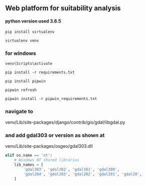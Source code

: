 ## Web platform for suitability analysis
#### python version used 3.8.5


```
pip install virtualenv
```
```
virtualenv venv
```
### for windows
```
venv\Scripts\activate
```
```
pip install -r requirements.txt
```
```
pip install pipwin
```
```
pipwin refresh
```
```
pipwin install -r pipwin_requirements.txt
```
### navigate to 
venv/Lib/site-packages/django/contrib/gis/gdal/libgdal.py

### and add gdal303 or version as shown at 
venv/Lib/site-packages/osgeo/gdal303.dll

```python
elif os.name == 'nt':
    # Windows NT shared libraries
    lib_names = [
        'gdal303', 'gdal302', 'gdal301', 'gdal300',
        'gdal204', 'gdal203', 'gdal202', 'gdal201', 'gdal20',
    ]
```
